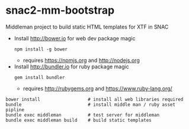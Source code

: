 snac2-mm-bootstrap
==================

Middleman project to build static HTML templates for XTF in SNAC

 * Install http://bower.io for web dev package magic
   ```
   npm install -g bower
   ```
   * requires https://npmjs.org and http://nodejs.org
 * Install http://bundler.io for ruby package magic
   ```
   gem install bundler
   ```
   * requires http://rubygems.org and https://www.ruby-lang.org/

```
bower install                  # install all web libraries required
bundle                         # install middle man / ruby asset pipline
bundle exec middleman          # test server for middleman
bundle exec middleman build    # build static templates
```
